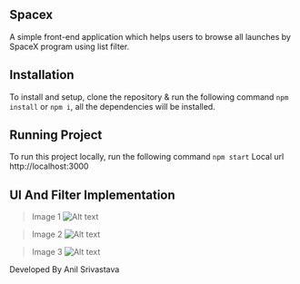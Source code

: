 ## Spacex
A simple front-end application which helps users to browse all launches by SpaceX program using list filter.

## Installation
To install and setup, clone the repository & run the following command  `npm install` or `npm i`, all the dependencies will be installed.

## Running Project
To run this project locally, run the following command  `npm start`
Local url http://localhost:3000

## UI And Filter Implementation

> Image 1
![Alt text](https://ik.imagekit.io/bkiy2wqjkbu/img-3_k413tjNo4.png)

> Image 2
![Alt text](https://ik.imagekit.io/bkiy2wqjkbu/img-2_iFx6wIaguj.png)

> Image 3
![Alt text](https://ik.imagekit.io/bkiy2wqjkbu/img-1_HhzoYeTUN.jpeg)

Developed By Anil Srivastava 
